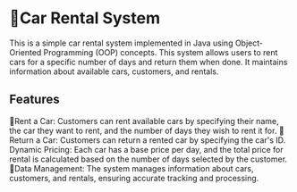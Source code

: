 # 🚗Car Rental System
This is a simple car rental system implemented in Java using Object-Oriented Programming (OOP) concepts. This system allows users to rent cars for a specific number of days and return them when done. It maintains information about available cars, customers, and rentals.
## Features
🚀Rent a Car: Customers can rent available cars by specifying their name, the car they want to rent, and the number of days they wish to rent it for.
🔁 Return a Car: Customers can return a rented car by specifying the car's ID.
Dynamic Pricing: Each car has a base price per day, and the total price for rental is calculated based on the number of days selected by the customer.
📝Data Management: The system manages information about cars, customers, and rentals, ensuring accurate tracking and processing.


